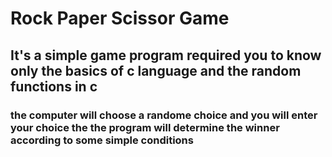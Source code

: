 # Rock Paper Scissor Game

## It's a simple game program required you to know only the basics of c language and the random functions in c 
### the computer will choose a randome choice and you will enter your choice the the program will determine the winner according to some simple conditions
